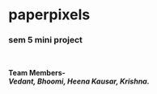 # paperpixels
<h3> sem 5 mini project </h3>
<br> 
<p> <b> Team Members- </b>
<br> <b> <i>Vedant, Bhoomi, Heena Kausar, Krishna. </i> </b> </p>